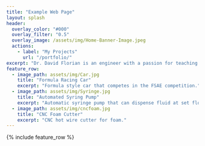 ```yaml
---
title: "Example Web Page"
layout: splash
header:
  overlay_color: "#000"
  overlay_filter: "0.5"
  overlay_image: /assets/img/Home-Banner-Image.jpeg
  actions:
    - label: "My Projects"
      url: "/portfolio/"
excerpt: "Dr. David Florian is an engineer with a passion for teaching and the open-source community. His area of expertise is 3D printing, with an emphasis on large format pellet extrusion and selective laser sintering."
feature_row:
  - image_path: assets/img/Car.jpg
    title: "Formula Racing Car"
    excerpt: "Formula style car that competes in the FSAE competition."
  - image_path: assets/img/Syringe.jpg
    title: "Automated Syring Pump"
    excerpt: "Automatic syringe pump that can dispense fluid at set flow rate."
  - image_path: assets/img/cncfoam.jpg
    title: "CNC Foam Cutter"
    excerpt: "CNC hot wire cutter for foam."
---
```


{% include feature_row %}


